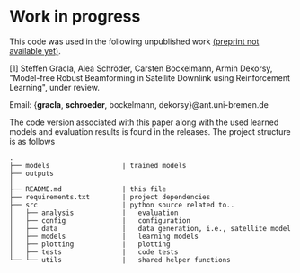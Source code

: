 

# Work in progress
This code was used in the following unpublished work [(preprint not available yet)](url).

[1] Steffen Gracla, Alea Schröder, Carsten Bockelmann, Armin Dekorsy,
"Model-free Robust Beamforming in Satellite Downlink using Reinforcement Learning", under review.

Email: {**gracla**, **schroeder**, bockelmann, dekorsy}@ant.uni-bremen.de

The code version associated with this paper along with the used learned models and evaluation results is found in the releases.
The project structure is as follows
```
.
├── models                  | trained models
├── outputs
│   
├── README.md               | this file
├── requirements.txt        | project dependencies
├── src                     | python source related to..
│   ├── analysis            |   evaluation
│   ├── config              |   configuration
│   ├── data                |   data generation, i.e., satellite model
│   ├── models              |   learning models
│   ├── plotting            |   plotting
│   ├── tests               |   code tests
└── └── utils               |   shared helper functions
```